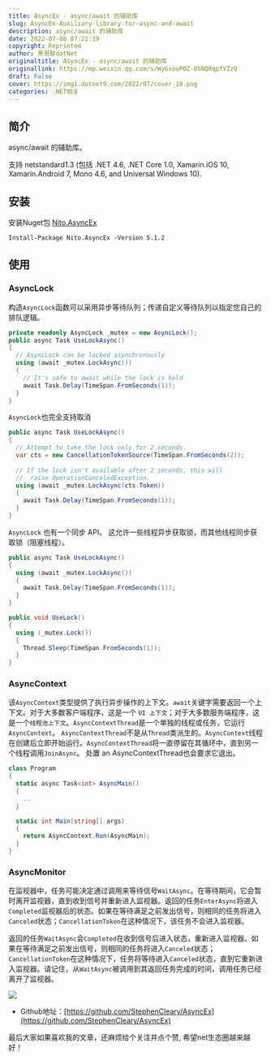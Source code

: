 ```yaml
---
title: AsyncEx - async/await 的辅助库
slug: AsyncEx-Auxiliary-library-for-async-and-await
description: async/await 的辅助库
date: 2022-07-08 07:21:19
copyright: Reprinted
author: 黑哥聊dotNet
originaltitle: AsyncEx - async/await 的辅助库
originallink: https://mp.weixin.qq.com/s/WyGsouPOZ-85NQRqpfYZzQ
draft: False
cover: https://img1.dotnet9.com/2022/07/cover_10.png
categories: .NET相关
---
```


## 简介

async/await 的辅助库。

支持 netstandard1.3 (包括 .NET 4.6, .NET Core 1.0, Xamarin.iOS 10, Xamarin.Android 7, Mono 4.6, and Universal Windows 10).

## 安装

安装Nuget包 [Nito.AsyncEx](http://www.nuget.org/packages/Nito.AsyncEx)

```shell
Install-Package Nito.AsyncEx -Version 5.1.2
```

## 使用

### AsyncLock

构造`AsyncLock`函数可以采用异步等待队列；传递自定义等待队列以指定您自己的排队逻辑。

```csharp
private readonly AsyncLock _mutex = new AsyncLock();
public async Task UseLockAsync()
{
  // AsyncLock can be locked asynchronously
  using (await _mutex.LockAsync())
  {
    // It's safe to await while the lock is held
    await Task.Delay(TimeSpan.FromSeconds(1));
  }
}
```

`AsyncLock`也完全支持取消

```csharp
public async Task UseLockAsync()
{
  // Attempt to take the lock only for 2 seconds.
  var cts = new CancellationTokenSource(TimeSpan.FromSeconds(2));
  
  // If the lock isn't available after 2 seconds, this will
  //  raise OperationCanceledException.
  using (await _mutex.LockAsync(cts.Token))
  {
    await Task.Delay(TimeSpan.FromSeconds(1));
  }
}
```

`AsyncLock` 也有一个同步 API。 这允许一些线程异步获取锁，而其他线程同步获取锁（阻塞线程）。

```csharp
public async Task UseLockAsync()
{
  using (await _mutex.LockAsync())
  {
    await Task.Delay(TimeSpan.FromSeconds(1));
  }
}

public void UseLock()
{
  using (_mutex.Lock())
  {
    Thread.Sleep(TimeSpan.FromSeconds(1));
  }
}
```

### AsyncContext

该`AsyncContext`类型提供了执行异步操作的上下文。`await`关键字需要返回一个上下文。对于大多数客户端程序，这是一个 `UI 上下文`；对于大多数服务端程序，这是一个`线程池上下文`。`AsyncContextThread`是一个单独的线程或任务，它运行`AsyncContext`。 `AsyncContextThread`不是从`Thread`类派生的。`AsyncContext`线程在创建后立即开始运行。`AsyncContextThread`将一直停留在其循环中，直到另一个线程调用`JoinAsync`。 处置 an AsyncContextThread也会要求它退出。

```csharp
class Program
{
  static async Task<int> AsyncMain()
  {
    ..
  }

  static int Main(string[] args)
  {
    return AsyncContext.Run(AsyncMain);
  }
}
```

### AsyncMonitor

在监视器中，任务可能决定通过调用来等待信号`WaitAsync`。在等待期间，它会暂时离开监视器，直到收到信号并重新进入监视器。返回的任务`EnterAsync`将进入`Completed`监视器后的状态。如果在等待满足之前发出信号，则相同的任务将进入`Canceled`状态；`CancellationToken`在这种情况下，该任务不会进入监视器。

返回的任务`WaitAsync`会`Completed`在收到信号后进入状态，重新进入监视器。如果在等待满足之前发出信号，则相同的任务将进入`Canceled`状态；`CancellationToken`在这种情况下，任务将等待进入`Canceled`状态，直到它重新进入监视器。请记住，从`WaitAsync`被调用到其返回任务完成的时间，调用任务已经离开了监视器。

![](https://img1.dotnet9.com/2022/07/1001.png)

- Github地址：[https://github.com/StephenCleary/AsyncEx](https://github.com/StephenCleary/AsyncEx)

最后大家如果喜欢我的文章，还麻烦给个关注并点个赞, 希望net生态圈越来越好！